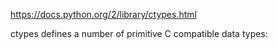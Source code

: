 https://docs.python.org/2/library/ctypes.html

ctypes defines a number of primitive C compatible data types:


